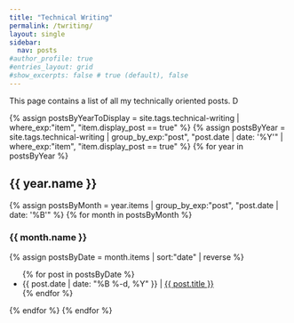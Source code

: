 ```yaml
---
title: "Technical Writing"
permalink: /twriting/
layout: single
sidebar:
  nav: posts
#author_profile: true
#entries_layout: grid
#show_excerpts: false # true (default), false
---
```


This page contains a list of all my technically oriented posts. D

{% assign postsByYearToDisplay = site.tags.technical-writing | where_exp:"item", "item.display_post == true" %}
{% assign postsByYear = site.tags.technical-writing | group_by_exp:"post", "post.date | date: '%Y'" | where_exp:"item", "item.display_post == true" %}
{% for year in postsByYear %}
<h2>{{ year.name }}</h2>
{% assign postsByMonth = year.items | group_by_exp:"post", "post.date | date: '%B'" %}
{% for month in postsByMonth %}
<h3>{{ month.name }}</h3>
{% assign postsByDate = month.items | sort:"date" | reverse %}
<ul>
  {% for post in postsByDate %}
    <li>
     {{ post.date | date: "%B %-d, %Y" }} | <a href="{{ post.url | relative_url }}">{{ post.title }}</a>      
    </li>
  {% endfor %}
</ul>
{% endfor %}
{% endfor %}



